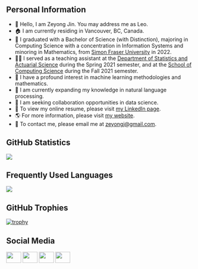 ## Personal Information

- 👋 Hello, I am Zeyong Jin. You may address me as Leo.
- :house: I am currently residing in Vancouver, BC, Canada.
- :school: I graduated with a Bachelor of Science (with Distinction), majoring in Computing Science with a concentration in Information Systems and minoring in Mathematics, from [Simon Fraser University](https://www.sfu.ca/) in 2022.
- :man_teacher: I served as a teaching assistant at the [Department of Statistics and Actuarial Science](https://www.sfu.ca/stat-actsci.html) during the Spring 2021 semester, and at the [School of Computing Science](https://www.sfu.ca/computing.html) during the Fall 2021 semester.
- 👀 I have a profound interest in machine learning methodologies and mathematics.
- 🌱 I am currently expanding my knowledge in natural language processing.
- 💞️ I am seeking collaboration opportunities in data science.
- :scroll: To view my online resume, please visit [my LinkedIn page](https://www.linkedin.com/in/zeyong-jin-7b429b184/).
- :earth_americas: For more information, please visit [my website](https://www.zeyongjin.net).
- :email: To contact me, please email me at zeyongj@gmail.com.

<!---
zeyongj/zeyongj is a ✨ special ✨ repository because its `README.md` (this file) appears on your GitHub profile.
You can click the Preview link to take a look at your changes.
--->

## GitHub Statistics
<a href="https://github.com/anuraghazra/github-readme-stats">
  <img align="center" src="https://github-readme-stats.vercel.app/api?username=zeyongj&count_private=true&show_icons=true&include_all_commits=true&hide_border=true&hide_title=true&number_format=long" />
</a>

## Frequently Used Languages
<a href="https://github.com/anuraghazra/github-readme-stats">
  <img align="center" src="https://github-readme-stats.vercel.app/api/top-langs/?username=zeyongj&langs_count=10&count_private=true&layout=compact&hide_title=true&hide_border=true" />
</a>

## GitHub Trophies
[![trophy](https://github-profile-trophy.vercel.app/?username=zeyongj&count_private=true&number_format=long)](https://github.com/ryo-ma/github-profile-trophy)


## Social Media
<p align="left">
<a href="https://twitter.com/zeyongj" target="blank"><img align="center" src="https://cdn.jsdelivr.net/npm/simple-icons@3.0.1/icons/twitter.svg" alt="" height="30" width="40" /></a>
<a href="https://www.linkedin.com/in/zeyong-jin-7b429b184/" target="blank"><img align="center" src="https://cdn.jsdelivr.net/npm/simple-icons@3.0.1/icons/linkedin.svg" alt="" height="30" width="40" /></a>
<a href="https://www.instagram.com/zeyongjin/?hl=en" target="blank"><img align="center" src="https://cdn.jsdelivr.net/npm/simple-icons@3.0.1/icons/instagram.svg" alt="" height="30" width="40" /></a>
<a href="https://www.facebook.com/profile.php?id=100016886407985" target="blank"><img align="center" src="https://cdn.jsdelivr.net/npm/simple-icons@3.0.1/icons/facebook.svg" alt="" height="30" width="40" /></a>
</p>


